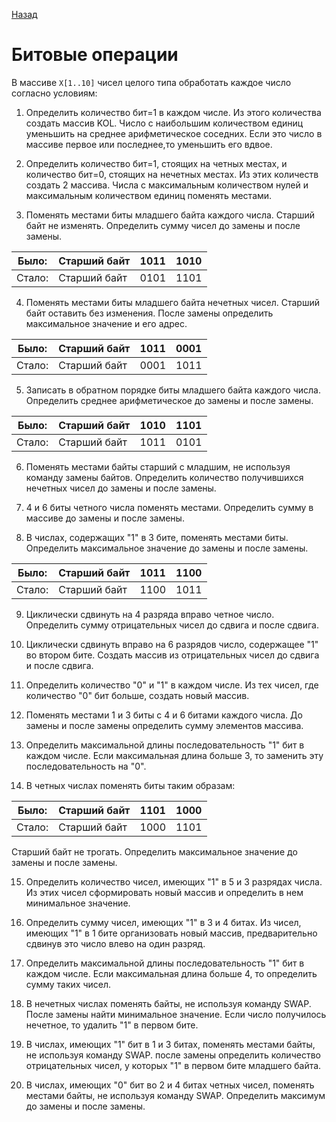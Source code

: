 [Назад](https://github.com/Vladislav-Lyuminarskiy/Java-course/tree/master/%D0%9B%D0%B0%D0%B1%D0%BE%D1%80%D0%B0%D1%82%D0%BE%D1%80%D0%BD%D0%B0%D1%8F%20%D1%80%D0%B0%D0%B1%D0%BE%D1%82%D0%B0%20%E2%84%961)

# Битовые операции

В массиве `Х[1..10]` чисел целого типа обработать каждое число согласно условиям:

1. Определить количество бит=1  в каждом числе. Из этого количества создать массив KOL. Число с наибольшим количеством единиц уменьшить на среднее арифметическое соседних. Если это число в массиве первое или последнее,то уменьшить его вдвое.

2. Определить количество бит=1, стоящих на четных местах, и количество бит=0, стоящих на нечетных местах. Из этих количеств создать 2 массива. Числа с максимальным количеством нулей и максимальным количеством единиц поменять местами.

3. Поменять местами биты младшего байта каждого числа. Старший байт не изменять. Определить сумму чисел до замены и после замены.

Было: | Старший байт | 1011 | 1010
-|-|-|-
Стало: | Старший байт | 0101 | 1101
    
4. Поменять местами биты младшего байта нечетных чисел. Старший байт оставить без изменения. После замены определить максимальное значение и его адрес.

Было: | Старший байт | 1011 | 0001
-|-|-|-
Стало: | Старший байт | 0001 | 1011

5. Записать в обратном порядке биты младшего байта каждого числа. Определить среднее арифметическое до замены и после замены.

Было: | Старший байт | 1010 | 1101
-|-|-|-
Стало: | Старший байт | 1011 | 0101    

6. Поменять местами байты старший с младшим, не используя команду замены байтов. Определить количество получившихся нечетных чисел до замены и после замены.

7. 4 и 6 биты четного числа поменять местами. Определить сумму в массиве до замены и после замены.

8. В числах, содержащих "1" в 3 бите, поменять местами биты. Определить максимальное значение до замены и после замены.
      
Было: | Старший байт | 1011 | 1100
-|-|-|-
Стало: | Старший байт | 1100 | 1011  

9. Циклически сдвинуть на 4 разряда вправо четное число. Определить сумму отрицательных чисел до сдвига и после сдвига.

10. Циклически сдвинуть вправо на 6 разрядов число, содержащее "1" во втором бите. Создать массив из отрицательных чисел до сдвига и после сдвига.

11. Определить количество "0" и "1" в каждом числе. Из тех чисел, где количество "0" бит больше, создать новый массив.

12. Поменять местами 1 и 3 биты с 4 и 6 битами каждого числа. До замены и после замены определить сумму элементов массива.

13. Определить максимальной длины последовательность "1" бит в каждом числе. Если максимальная длина больше 3, то заменить эту последовательность на "0".

14. В четных числах поменять биты таким образам:
      
Было: | Старший байт | 1101 | 1000
-|-|-|-
Стало: | Старший байт | 1000 | 1101 

Старший байт не трогать. Определить максимальное значение до замены и после замены.

15. Определить количество чисел, имеющих "1" в 5 и 3 разрядах числа. Из этих чисел сформировать новый массив и определить в нем минимальное значение.

16. Определить сумму чисел, имеющих "1" в 3 и 4 битах. Из чисел, имеющих "1" в 1 бите организовать новый массив, предварительно сдвинув это число влево на один разряд.

17. Определить максимальной длины последовательность "1" бит в каждом числе. Если максимальная длина больше 4, то определить сумму таких чисел.

18. В нечетных числах поменять байты, не используя команду SWAP. После замены найти минимальное значение. Если число получилось нечетное, то удалить "1" в первом бите.

19. В числах, имеющих "1" бит в 1 и 3 битах, поменять местами байты, не используя команду SWAP. после замены определить количество отрицательных чисел, у которых "1" в первом бите младшего байта.

20. В числах, имеющих "0" бит во 2 и 4 битах четных чисел, поменять местами байты, не используя команду SWAP. Определить максимум до замены и после замены.
